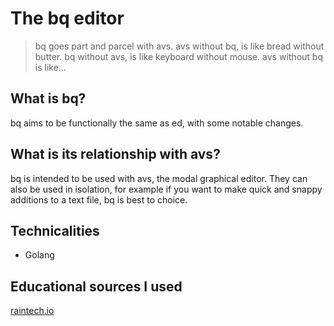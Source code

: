 # The bq editor

> bq goes part and parcel with avs. avs without bq, is like bread without butter. bq without avs, is like keyboard without mouse. avs without bq is like&hellip;

## What is bq?

bq aims to be functionally the same as ed, with some notable changes.

## What is its relationship with avs?

bq is intended to be used with avs, the modal graphical editor. They can also be used in isolation, for example if you want to make quick and snappy additions to a text file, bq is best to choice.

## Technicalities

- Golang

## Educational sources I used

[raintech.io](https://reintech.io/blog/creating-a-command-line-text-editor-in-go)

